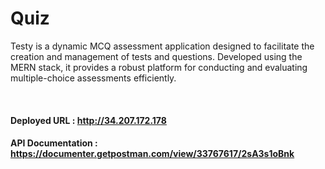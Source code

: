 # Quiz
<p>Testy is a dynamic MCQ assessment application designed to facilitate the creation and management of tests and questions. Developed using the MERN stack, it provides a robust platform for conducting and evaluating multiple-choice assessments efficiently.</p>

<br/>

#### Deployed URL : <a href="http://34.207.172.178" target="_blank">http://34.207.172.178</a>

#### API Documentation : <a href="https://documenter.getpostman.com/view/33767617/2sA3s1oBnk" target="_blank">https://documenter.getpostman.com/view/33767617/2sA3s1oBnk</a>
